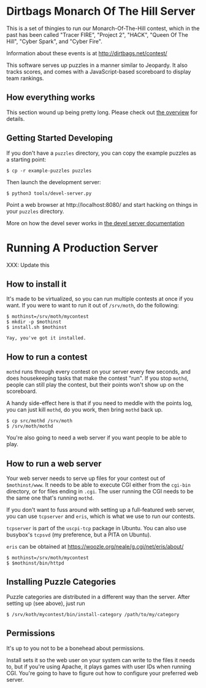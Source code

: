 Dirtbags Monarch Of The Hill Server
=====================

This is a set of thingies to run our Monarch-Of-The-Hill contest,
which in the past has been called
"Tracer FIRE",
"Project 2",
"HACK",
"Queen Of The Hill",
"Cyber Spark",
and "Cyber Fire".

Information about these events is at
http://dirtbags.net/contest/

This software serves up puzzles in a manner similar to Jeopardy.
It also tracks scores,
and comes with a JavaScript-based scoreboard to display team rankings.


How everything works
---------------------------

This section wound up being pretty long.
Please check out [the overview](docs/overview.md)
for details.


Getting Started Developing
-------------------------------

If you don't have a `puzzles` directory,
you can copy the example puzzles as a starting point:

    $ cp -r example-puzzles puzzles

Then launch the development server:

    $ python3 tools/devel-server.py

Point a web browser at http://localhost:8080/
and start hacking on things in your `puzzles` directory.

More on how the devel sever works in
[the devel server documentation](docs/devel-server.md)


Running A Production Server
====================

XXX: Update this

How to install it
--------------------

It's made to be virtualized,
so you can run multiple contests at once if you want.
If you were to want to run it out of `/srv/moth`,
do the following:

    $ mothinst=/srv/moth/mycontest
	$ mkdir -p $mothinst
	$ install.sh $mothinst
	
    Yay, you've got it installed.

How to run a contest
------------------------

`mothd` runs through every contest on your server every few seconds,
and does housekeeping tasks that make the contest "run".
If you stop `mothd`, people can still play the contest,
but their points won't show up on the scoreboard.

A handy side-effect here is that if you need to meddle with the points log,
you can just kill `mothd`,
do you work,
then bring `mothd` back up.

    $ cp src/mothd /srv/moth
    $ /srv/moth/mothd

You're also going to need a web server if you want people to be able to play.


How to run a web server
-----------------------------

Your web server needs to serve up files for your contest out of
`$mothinst/www`.
It needs to be able to execute CGI either from the `cgi-bin` directory,
or for files ending in `.cgi`.
The user running the CGI needs to be the same one that's running `mothd`.

If you don't want to fuss around with setting up a full-featured web server,
you can use `tcpserver` and `eris`,
which is what we use to run our contests.

`tcpserver` is part of the `uscpi-tcp` package in Ubuntu.
You can also use busybox's `tcpsvd` (my preference, but a PITA on Ubuntu).

`eris` can be obtained at https://woozle.org/neale/g.cgi/net/eris/about/

    $ mothinst=/srv/moth/mycontest
    $ $mothinst/bin/httpd


Installing Puzzle Categories
------------------------------------

Puzzle categories are distributed in a different way than the server.
After setting up (see above), just run

	$ /srv/koth/mycontest/bin/install-category /path/to/my/category
	

Permissions
----------------

It's up to you not to be a bonehead about permissions.

Install sets it so the web user on your system can write to the files it needs to,
but if you're using Apache,
it plays games with user IDs when running CGI.
You're going to have to figure out how to configure your preferred web server.
